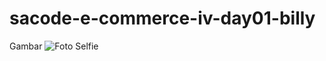 # sacode-e-commerce-iv-day01-billy

Gambar
![Foto Selfie](https://user-images.githubusercontent.com/98867393/192175904-54b1c3f6-2414-4fa4-9447-2abed6aa5257.jpg)
